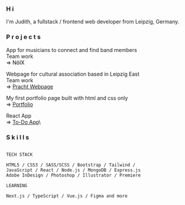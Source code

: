 ### H i

I'm Judith, a fullstack / frontend web developer from Leipzig, Germany.


### P r o j e c t s


App for musicians to connect and find band members\
Team work\
=> <a href="https://make.noix.space/" target="_blank" style="text-decoration: none; color:black;">NöIX</a>

Webpage for cultural association based in Leipzig East\
Team work\
=> <a href="https://pracht-ev.net/en" target="_blank">Pracht Webpage</a>

My first portfolio page built with html and css only\
=> <a href="https://judithcrasser.github.io/portfolio/">Portfolio</a>

React App\
=> <a href="https://judithcrasser.github.io/to-do-app/">To-Do App</a>\


### S k i l l s
```

TECH STACK

HTML5 / CSS3 / SASS/SCSS / Bootstrap / Tailwind / 
JavaScript / React / Node.js / MongoDB / Express.js
Adobe InDesign / Photoshop / Illustrator / Premiere

LEARNING

Next.js / TypeScript / Vue.js / Figma and more

```
